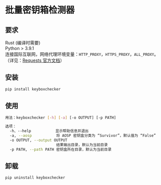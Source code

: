 # 批量密钥箱检测器

## 要求
Rust (编译时需要)  
Python > 3.9.1  
连接国际互联网，网络代理环境变量：`HTTP_PROXY`，`HTTPS_PROXY`，`ALL_PROXY`。（详见：[Requests 官方文档](https://requests.readthedocs.io/projects/cn/zh-cn/latest/user/advanced.html#proxies)）

## 安装
```bash
pip install keyboxchecker
```

## 使用
```bash
用法：keyboxchecker [-h] [-a] [-o OUTPUT] [-p PATH]

选项：
  -h、--help           显示帮助信息并退出
  -a, --aosp           将 AOSP 密钥盒分类为 “Survivor”，默认值为 “False”
  -o OUTPUT, --output OUTPUT
                       结果输出目录，默认为当前目录
  -p PATH, --path PATH 密钥盒所在目录，默认为当前目录
```

## 卸载
```bash
pip uninstall keyboxchecker
```
